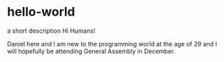 # hello-world
a short description
Hi Humans!

Daniel here and I am new to the programming world at the age of 29 and I will hopefully be attending General Assembly in December.
